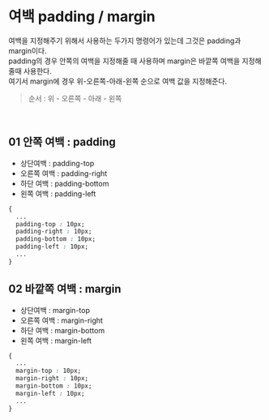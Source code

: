 # 여백 padding / margin
여백을 지정해주기 위해서 사용하는 두가지 명령어가 있는데 그것은 padding과 margin이다. <br/>
padding의 경우 안쪽의 여백을 지정해줄 때 사용하며 margin은 바깥쪽 여백을 지정해줄때 사용한다. <br/>
여기서 margin에 경우 위-오른쪽-아래-왼쪽 순으로 여백 값을 지정해준다.<br/>

> 순서 : 위 - 오른쪽 - 아래 - 왼쪽

<br/>

## 01 안쪽 여백 : padding
- 상단여백 : padding-top
- 오른쪽 여백 : padding-right
- 하단 여백 : padding-bottom
- 왼쪽 여백 : padding-left

```css
{
  ...
  padding-top : 10px;
  padding-right : 10px;
  padding-bottom : 10px;
  padding-left : 10px;
  ...
}
```

## 02 바깥쪽 여백 : margin
- 상단여백 : margin-top
- 오른쪽 여백 : margin-right
- 하단 여백 : margin-bottom
- 왼쪽 여백 : margin-left

```css
{
  ...
  margin-top : 10px;
  margin-right : 10px;
  margin-bottom : 10px;
  margin-left : 10px;
  ...
}
```
